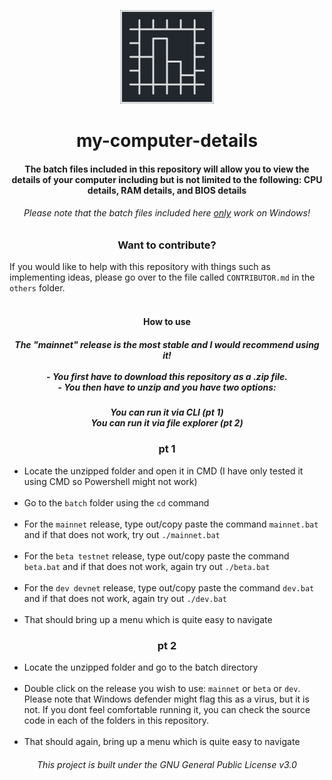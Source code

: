 <p align="center">
 <img src="images/my-x-details-remap.png" width=150>
</p>
<h1 align="center">my-computer-details</h1>
<h4 align="center">The batch files included in this repository will allow you to view the details of your computer including but is not limited to the following: CPU details, RAM details, and BIOS details</h4>
<h6 align="center">Please note that the batch files included here <u>only</u> work on Windows!</h6>
<h3 align="center">Want to contribute?</h3>

If you would like to help with this repository with things such as implementing ideas, please go over to the file called `CONTRIBUTOR.md` in the `others` folder.
<br>
<br>
<h4 align="center">How to use</h4>
<h5 align="center">The "mainnet" release is the most stable and I would recommend using it!<br><br>
 - You first have to download this repository as a .zip file.<br>
 - You then have to unzip and you have two options:</h5>
<h5 align="center">You can run it via CLI (pt 1)<br>
You can run it via file explorer (pt 2)</h5>

<h3 align="center">pt 1</h3>

- Locate the unzipped folder and open it in CMD (I have only tested it using CMD so Powershell might not work)
<br><br>
- Go to the `batch` folder using the `cd` command
<br><br>
- For the `mainnet` release, type out/copy paste the command `mainnet.bat` and if that does not work, try out `./mainnet.bat`
<br><br>
- For the `beta testnet` release, type out/copy paste the command `beta.bat` and if that does not work, again try out `./beta.bat`
<br><br>
- For the `dev devnet` release, type out/copy paste the command `dev.bat` and if that does not work, again try out `./dev.bat`
<br><br>
- That should bring up a menu which is quite easy to navigate


<h3 align="center">pt 2</h3>

- Locate the unzipped folder and go to the batch directory
<br><br>
- Double click on the release you wish to use: `mainnet` or `beta` or `dev`. Please note that Windows defender might flag this as a virus, but it is not. If you dont feel comfortable running it, you can check the source code in each of the folders in this repository.
<br><br>
- That should again, bring up a menu which is quite easy to navigate

<h6 align="center">This project is built under the GNU General Public License v3.0</h6>

